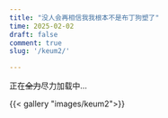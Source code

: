 ```yaml
---
title: "没人会再相信我我根本不是布丁狗塑了"
time: 2025-02-02
draft: false
comment: true
slug: '/keum2/'

---
```


正在~~全力~~尽力加载中…

{{< gallery "images/keum2">}}